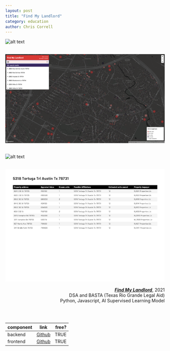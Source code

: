```yaml
--- 
layout: post
title: "Find My Landlord" 
category: education
author: Chris Correll
--- 
```


![alt text](../assets/images/fmll/fmll1.png) 
<br> 
<br> 

![alt text](../assets/images/fmll/fmll2.png) 
<br> 
<br> 

![alt text](../assets/images/fmll/fmll3.png)
<br> 
<br> 

![alt text](../assets/images/fmll/fmll4.png)



<p align='right'> 
<a href="https://www.accessiblestem.org/find-my-landlord-atx/"><b><i>Find My Landlord</i></b></a>, 2021
<br> 
DSA and BASTA (Texas Rio Grande Legal Aid)
<br> 
Python, Javascript, AI Supervised Learning Model
 </p>

<br>
<br>

| component        | link           | free?  |
| ------------- |:-------------:| -----: | 
|  backend   |  [Github](https://github.com/funkonaut/data_pipeline_fmll)      |  TRUE  |
|   frontend    |  [Github](https://github.com/funkonaut/find-my-landlord-atx)      |  TRUE  |

